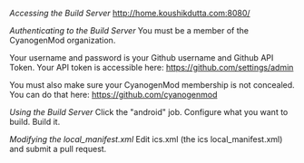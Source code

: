 *Accessing the Build Server*
http://home.koushikdutta.com:8080/

*Authenticating to the Build Server*
You must be a member of the CyanogenMod organization.

Your username and password is your Github username and Github API Token.
Your API token is accessible here:
https://github.com/settings/admin

You must also make sure your CyanogenMod membership is not concealed. You can do that here:
https://github.com/cyanogenmod

*Using the Build Server*
Click the "android" job.
Configure what you want to build.
Build it.

*Modifying the local_manifest.xml*
Edit ics.xml (the ics local_manifest.xml) and submit a pull request.